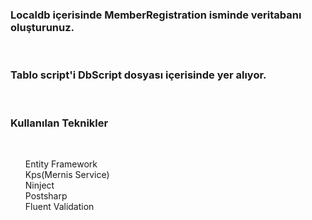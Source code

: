 <h3>Localdb içerisinde MemberRegistration isminde veritabanı oluşturunuz.</h3> <br>
<h3>Tablo script'i DbScript dosyası içerisinde yer alıyor.</h3><br>
<h3>Kullanılan Teknikler</h3><br>
<ul style="list-style-type:none;">
  <li> Entity Framework</li>
  <li> Kps(Mernis Service)</li>
  <li> Ninject</li>
  <li> Postsharp</li>
  <li> Fluent Validation</li>
</ul>
